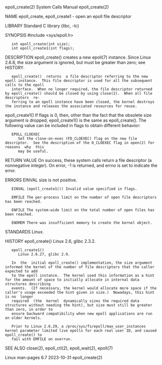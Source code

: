 epoll_create(2)							      System Calls Manual						       epoll_create(2)

NAME
       epoll_create, epoll_create1 - open an epoll file descriptor

LIBRARY
       Standard C library (libc, -lc)

SYNOPSIS
       #include <sys/epoll.h>

       int epoll_create(int size);
       int epoll_create1(int flags);

DESCRIPTION
       epoll_create() creates a new epoll(7) instance.	Since Linux 2.6.8, the size argument is ignored, but must be greater than zero; see HISTORY.

       epoll_create()  returns	a file descriptor referring to the new epoll instance.	This file descriptor is used for all the subsequent calls to the epoll
       interface.  When no longer required, the file descriptor returned by epoll_create() should be closed by using close(2).	When all file descriptors  re‐
       ferring to an epoll instance have been closed, the kernel destroys the instance and releases the associated resources for reuse.

   epoll_create1()
       If  flags  is  0,  then,	 other than the fact that the obsolete size argument is dropped, epoll_create1() is the same as epoll_create().	 The following
       value can be included in flags to obtain different behavior:

       EPOLL_CLOEXEC
	      Set the close-on-exec (FD_CLOEXEC) flag on the new file descriptor.  See the description of the O_CLOEXEC flag in open(2) for reasons  why  this
	      may be useful.

RETURN VALUE
       On success, these system calls return a file descriptor (a nonnegative integer).	 On error, -1 is returned, and errno is set to indicate the error.

ERRORS
       EINVAL size is not positive.

       EINVAL (epoll_create1()) Invalid value specified in flags.

       EMFILE The per-process limit on the number of open file descriptors has been reached.

       ENFILE The system-wide limit on the total number of open files has been reached.

       ENOMEM There was insufficient memory to create the kernel object.

STANDARDS
       Linux.

HISTORY
       epoll_create()
	      Linux 2.6, glibc 2.3.2.

       epoll_create1()
	      Linux 2.6.27, glibc 2.9.

       In  the	initial epoll_create() implementation, the size argument informed the kernel of the number of file descriptors that the caller expected to add
       to the epoll instance.  The kernel used this information as a hint for the amount of space to initially allocate in internal data structures describing
       events.	(If necessary, the kernel would allocate more space if the caller's usage exceeded the hint given in size.)  Nowadays, this hint is no	longer
       required	 (the  kernel  dynamically sizes the required data structures without needing the hint), but size must still be greater than zero, in order to
       ensure backward compatibility when new epoll applications are run on older kernels.

       Prior to Linux 2.6.29, a /proc/sys/fs/epoll/max_user_instances kernel parameter limited live epolls for each real user ID, and caused epoll_create() to
       fail with EMFILE on overrun.

SEE ALSO
       close(2), epoll_ctl(2), epoll_wait(2), epoll(7)

Linux man-pages 6.7							  2023-10-31							       epoll_create(2)

